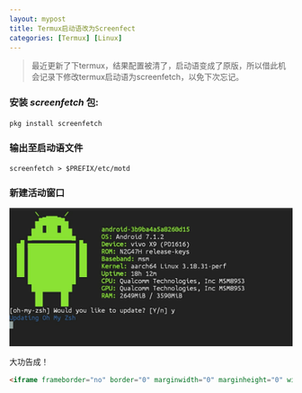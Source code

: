 ```yaml
---
layout: mypost
title: Termux启动语改为Screenfect
categories: [Termux] [Linux]
---
```


> 最近更新了下termux，结果配置被清了，启动语变成了原版，所以借此机会记录下修改termux启动语为screenfetch，以免下次忘记。

###  安装 _screenfetch_ 包:

`pkg install screenfetch`

### 输出至启动语文件

`screenfetch > $PREFIX/etc/motd`

### 新建活动窗口

![2021-12-04-img1.png](/posts/2021/2021-12-04-img1.png)

大功告成！

```html
<iframe frameborder="no" border="0" marginwidth="0" marginheight="0" width=330 height=86 src="//music.163.com/outchain/player?type=2&id=22785170&auto=0&height=66"></iframe>
```
